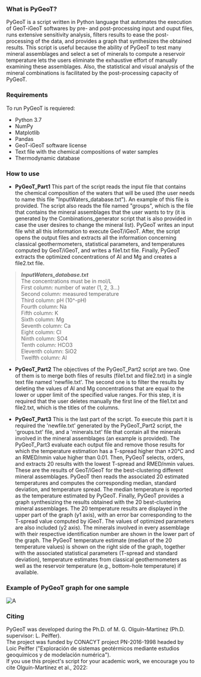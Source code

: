 ### **What is PyGeoT?** ### 
PyGeoT is a script written in Python language that automates the execution of GeoT-iGeoT softwares by pre- and post-processing input and ouput files, runs extensive sensitivity analysis, filters results to ease the post-processing of the data, and provides a graph that synthesizes the obtained results.
This script is useful because the ability of PyGeoT to test many mineral assemblages and select a set of minerals to compute a reservoir temperature lets the users eliminate the exhaustive effort of manually examining these assemblages. Also, the statistical and visual analysis of the mineral combinations is facilitated by the post-processing capacity of PyGeoT. 


### **Requirements** ###
To run PyGeoT is requiered: 
- Python 3.7
- NumPy
- Matplotlib
- Pandas
- GeoT-iGeoT software license
- Text file with the chemical compositions of water samples
- Thermodynamic database

### **How to use** ###
- **PyGeoT_Part1** This part of the script reads the input file that contains the chemical composition of the waters that will be used (the user needs to name this file "InputWaters_database.txt"). An example of this file is provided. The script also reads the file named "groups", which is the file that contains the mineral assemblages that the user wants to try (it is generated by the Combinations_generator script that is also provided in case the user desires to change the mineral list). PyGeoT writes an input file whit all this information to execute GeoT/iGeoT. After, the script opens the output files and extracts all the information concerning classical geothermometers, statistical parameters, and temperatures computed by GeoT/iGeoT, and writes a file1.txt file. Finally, PyGeoT extracts the optimized concentrations of Al and Mg and creates a file2.txt file.
> **_InputWaters_database.txt_**<br>
The concentrations must be in mol/L<br>
First column: number of water (1, 2, 3...)<br>
Second column: measured temperature<br>
Third column: pH (10^-pH)<br>
Fourth column: Na<br>
Fifth column: K<br>
Sixth column: Mg<br>
Seventh column: Ca<br>
Eight column: Cl<br>
Ninth column: SO4<br>
Tenth column: HCO3<br>
Eleventh column: SiO2<br>
Twelfth column: Al<br>


- **PyGeoT_Part2** The objectives of the PyGeoT_Part2 script are two. One of them is to merge both files of results (file1.txt and file2.txt) in a single text file named 'newfile.txt'. The second one is to filter the results by deleting the values of Al and Mg concentrations that are equal to the lower or upper limit of the specified value ranges. For this step, it is required that the user deletes manually the first line of the file1.txt and file2.txt, which is the titles of the columns.


- **PyGeoT_Part3** This is the last part of the script. To execute this part it is required the 'newfile.txt' generated by the PyGeoT_Part2 script, the 'groups.txt' file, and a 'minerals.txt' file that contain all the minerals involved in the mineral assemblages (an example is provided). The PyGeoT_Part3 evaluate each output file and remove those results for which the temperature estimation has a T-spread higher than ±20°C and an RMED/nmin value higher than 0.01. Then, PyGeoT selects, orders, and extracts 20 results with the lowest T-spread and RMED/nmin values. These are the results of GeoT/iGeoT for the best-clustering different mineral assemblages. PyGeoT then reads the associated 20 estimated temperatures and computes the corresponding median, standard deviation, and temperature spread. The median temperature is reported as the temperature estimated by PyGeoT. Finally, PyGeoT provides a graph synthesizing the results obtained with the 20 best-clustering mineral assemblages. 
The 20 temperature results are displayed in the upper part of the graph (y1 axis), with an error bar corresponding to the T-spread value computed by iGeoT. The values of optimized parameters are also included (y2 axis). The minerals involved in every assemblage with their respective identification number are shown in the lower part of the graph. The PyGeoT temperature estimate (median of the 20 temperature values) is shown on the right side of the graph, together with the associated statistical parameters (T-spread and standard deviation), temperature estimates from classical geothermometers as well as the reservoir temperature (e.g., bottom-hole temperature) if available.

### **Example of PyGeoT graph for one sample** ### 
![A](https://user-images.githubusercontent.com/98906501/152246997-d100b213-d766-4f49-b25d-e2a928898f15.png)

### **Citing** ###
PyGeoT was developed during the Ph.D. of M. G. Olguín-Martínez (Ph.D. supervisor: L. Peiffer).<br>
The project was funded by CONACYT project PN-2016-1998 headed by Loic Peiffer ("Exploración de sistemas geotérmicos mediante estudios geoquímicos y de modelación numérica").<br>
If you use this project's script for your academic work, we encourage you to cite Olguín-Martínez et al., 2022:
